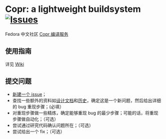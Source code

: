 Copr: a lightweight buildsystem [![Issues](https://img.shields.io/github/issues/FZUG/Copr.svg)](https://github.com/FZUG/Copr/issues)
===============================

Fedora 中文社区 [Copr 编译服务](https://copr.fdzh.org) 


使用指南
--------

详见 [Wiki](https://github.com/FZUG/Copr/wiki)


提交问题
--------

* [新建一个 issue](https://github.com/fdzh/Copr/issues/new)；
* 查找一些额外的资料如[设计文档](https://github.com/fdzh/Copr)和[历史](https://github.com/fdzh/Copr/issues)，确定这是一个新问题，然后给出详细的 bug 重现步骤；(必填）
* 对重现步骤做一些精炼，确定能够重现 bug 的最少步骤；可能的话，将重现步骤做自动化；（可选）
* 尝试通过研究代码确认问题所在；（可选）
* 尝试给出一个 fix；（可选）
